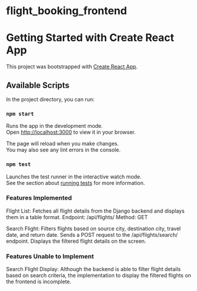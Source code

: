 # flight_booking_frontend

# Getting Started with Create React App

This project was bootstrapped with [Create React App](https://github.com/facebook/create-react-app).

## Available Scripts

In the project directory, you can run:

### `npm start`

Runs the app in the development mode.\
Open [http://localhost:3000](http://localhost:3000) to view it in your browser.

The page will reload when you make changes.\
You may also see any lint errors in the console.

### `npm test`

Launches the test runner in the interactive watch mode.\
See the section about [running tests](https://facebook.github.io/create-react-app/docs/running-tests) for more information.


### Features Implemented

Flight List:
Fetches all flight details from the Django backend and displays them in a table format.
Endpoint: /api/flights/
Method: GET

Search Flight:
Filters flights based on source city, destination city, travel date, and return date.
Sends a POST request to the /api/flights/search/ endpoint.
Displays the filtered flight details on the screen.

###  Features Unable to Implement

Search Flight Display:
Although the backend is able to filter flight details based on search criteria, the implementation to display the filtered flights on the frontend is incomplete.